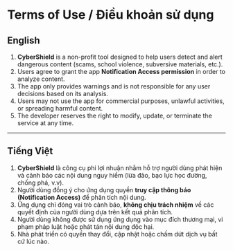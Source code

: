 # Terms of Use / Điều khoản sử dụng

## English
1. **CyberShield** is a non-profit tool designed to help users detect and alert dangerous content (scams, school violence, subversive materials, etc.).  
2. Users agree to grant the app **Notification Access permission** in order to analyze content.  
3. The app only provides warnings and is not responsible for any user decisions based on its analysis.  
4. Users may not use the app for commercial purposes, unlawful activities, or spreading harmful content.  
5. The developer reserves the right to modify, update, or terminate the service at any time.  

---

## Tiếng Việt
1. **CyberShield** là công cụ phi lợi nhuận nhằm hỗ trợ người dùng phát hiện và cảnh báo các nội dung nguy hiểm (lừa đảo, bạo lực học đường, chống phá, v.v).  
2. Người dùng đồng ý cho ứng dụng quyền **truy cập thông báo (Notification Access)** để phân tích nội dung.  
3. Ứng dụng chỉ đóng vai trò cảnh báo, **không chịu trách nhiệm** về các quyết định của người dùng dựa trên kết quả phân tích.  
4. Người dùng không được sử dụng ứng dụng vào mục đích thương mại, vi phạm pháp luật hoặc phát tán nội dung độc hại.  
5. Nhà phát triển có quyền thay đổi, cập nhật hoặc chấm dứt dịch vụ bất cứ lúc nào.  
